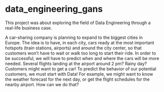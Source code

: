 # data_engineering_gans

This project was about exploring the field of Data Engineering through a real-life business case.

A car-sharing company is planning to expand to the biggest cities in Europe. 
The idea is to have, in each city, cars ready at the most important hotspots (train stations, airports) and around the city center, so that customers won’t have to wait or walk too long to start their ride.
In order to be successful, we will have to predict when and where the cars will be more needed. 
Several flights landing at the airport around 2 pm? Rainy day? Customers might want to get a car!
To predict the behavior of our potential customers, we must start with Data! For example, we might want to know the weather forecast for the next day, or get the flight schedules for the nearby airport. 
How can we do that?

